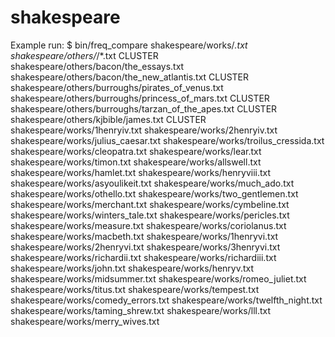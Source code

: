 shakespeare
===========

Example run:
$ bin/freq_compare shakespeare/works/*.txt shakespeare/others/*/*.txt
CLUSTER
shakespeare/others/bacon/the_essays.txt
shakespeare/others/bacon/the_new_atlantis.txt
CLUSTER
shakespeare/others/burroughs/pirates_of_venus.txt
shakespeare/others/burroughs/princess_of_mars.txt
CLUSTER
shakespeare/others/burroughs/tarzan_of_the_apes.txt
CLUSTER
shakespeare/others/kjbible/james.txt
CLUSTER
shakespeare/works/1henryiv.txt
shakespeare/works/2henryiv.txt
shakespeare/works/julius_caesar.txt
shakespeare/works/troilus_cressida.txt
shakespeare/works/cleopatra.txt
shakespeare/works/lear.txt
shakespeare/works/timon.txt
shakespeare/works/allswell.txt
shakespeare/works/hamlet.txt
shakespeare/works/henryviii.txt
shakespeare/works/asyoulikeit.txt
shakespeare/works/much_ado.txt
shakespeare/works/othello.txt
shakespeare/works/two_gentlemen.txt
shakespeare/works/merchant.txt
shakespeare/works/cymbeline.txt
shakespeare/works/winters_tale.txt
shakespeare/works/pericles.txt
shakespeare/works/measure.txt
shakespeare/works/coriolanus.txt
shakespeare/works/macbeth.txt
shakespeare/works/1henryvi.txt
shakespeare/works/2henryvi.txt
shakespeare/works/3henryvi.txt
shakespeare/works/richardii.txt
shakespeare/works/richardiii.txt
shakespeare/works/john.txt
shakespeare/works/henryv.txt
shakespeare/works/midsummer.txt
shakespeare/works/romeo_juliet.txt
shakespeare/works/titus.txt
shakespeare/works/tempest.txt
shakespeare/works/comedy_errors.txt
shakespeare/works/twelfth_night.txt
shakespeare/works/taming_shrew.txt
shakespeare/works/lll.txt
shakespeare/works/merry_wives.txt